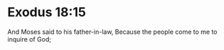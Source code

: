 # Exodus 18:15

And Moses said to his father-in-law, Because the people come to me to inquire of God;
